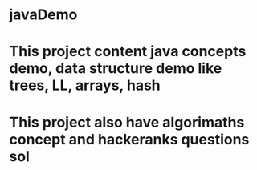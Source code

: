 # javaDemo
# This project content java concepts demo, data structure demo like trees, LL, arrays, hash
# This project also have algorimaths concept and hackeranks questions sol